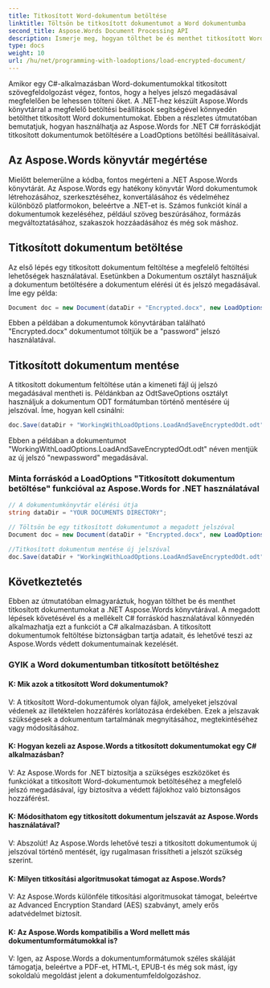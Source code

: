 ```yaml
---
title: Titkosított Word-dokumentum betöltése
linktitle: Töltsön be titkosított dokumentumot a Word dokumentumba
second_title: Aspose.Words Document Processing API
description: Ismerje meg, hogyan tölthet be és menthet titkosított Word dokumentumokat az Aspose.Words for .NET segítségével.
type: docs
weight: 10
url: /hu/net/programming-with-loadoptions/load-encrypted-document/
---
```

Amikor egy C#-alkalmazásban Word-dokumentumokkal titkosított szövegfeldolgozást végez, fontos, hogy a helyes jelszó megadásával megfelelően be lehessen tölteni őket. A .NET-hez készült Aspose.Words könyvtárral a megfelelő betöltési beállítások segítségével könnyedén betölthet titkosított Word dokumentumokat. Ebben a részletes útmutatóban bemutatjuk, hogyan használhatja az Aspose.Words for .NET C# forráskódját titkosított dokumentumok betöltésére a LoadOptions betöltési beállításaival.

## Az Aspose.Words könyvtár megértése

Mielőtt belemerülne a kódba, fontos megérteni a .NET Aspose.Words könyvtárát. Az Aspose.Words egy hatékony könyvtár Word dokumentumok létrehozásához, szerkesztéséhez, konvertálásához és védelméhez különböző platformokon, beleértve a .NET-et is. Számos funkciót kínál a dokumentumok kezeléséhez, például szöveg beszúrásához, formázás megváltoztatásához, szakaszok hozzáadásához és még sok máshoz.

## Titkosított dokumentum betöltése

Az első lépés egy titkosított dokumentum feltöltése a megfelelő feltöltési lehetőségek használatával. Esetünkben a Dokumentum osztályt használjuk a dokumentum betöltésére a dokumentum elérési út és jelszó megadásával. Íme egy példa:

```csharp
Document doc = new Document(dataDir + "Encrypted.docx", new LoadOptions("password"));
```

Ebben a példában a dokumentumok könyvtárában található "Encrypted.docx" dokumentumot töltjük be a "password" jelszó használatával.

## Titkosított dokumentum mentése

A titkosított dokumentum feltöltése után a kimeneti fájl új jelszó megadásával mentheti is. Példánkban az OdtSaveOptions osztályt használjuk a dokumentum ODT formátumban történő mentésére új jelszóval. Íme, hogyan kell csinálni:

```csharp
doc.Save(dataDir + "WorkingWithLoadOptions.LoadAndSaveEncryptedOdt.odt", new OdtSaveOptions("newpassword"));
```

Ebben a példában a dokumentumot "WorkingWithLoadOptions.LoadAndSaveEncryptedOdt.odt" néven mentjük az új jelszó "newpassword" megadásával.

### Minta forráskód a LoadOptions "Titkosított dokumentum betöltése" funkcióval az Aspose.Words for .NET használatával

```csharp
// A dokumentumkönyvtár elérési útja
string dataDir = "YOUR DOCUMENTS DIRECTORY";

// Töltsön be egy titkosított dokumentumot a megadott jelszóval
Document doc = new Document(dataDir + "Encrypted.docx", new LoadOptions("password"));

//Titkosított dokumentum mentése új jelszóval
doc.Save(dataDir + "WorkingWithLoadOptions.LoadAndSaveEncryptedOdt.odt", new OdtSaveOptions("newpassword"));
```

## Következtetés

Ebben az útmutatóban elmagyaráztuk, hogyan tölthet be és menthet titkosított dokumentumokat a .NET Aspose.Words könyvtárával. A megadott lépések követésével és a mellékelt C# forráskód használatával könnyedén alkalmazhatja ezt a funkciót a C# alkalmazásban. A titkosított dokumentumok feltöltése biztonságban tartja adatait, és lehetővé teszi az Aspose.Words védett dokumentumainak kezelését.


### GYIK a Word dokumentumban titkosított betöltéshez

#### K: Mik azok a titkosított Word dokumentumok?

V: A titkosított Word-dokumentumok olyan fájlok, amelyeket jelszóval védenek az illetéktelen hozzáférés korlátozása érdekében. Ezek a jelszavak szükségesek a dokumentum tartalmának megnyitásához, megtekintéséhez vagy módosításához.

#### K: Hogyan kezeli az Aspose.Words a titkosított dokumentumokat egy C# alkalmazásban?

V: Az Aspose.Words for .NET biztosítja a szükséges eszközöket és funkciókat a titkosított Word-dokumentumok betöltéséhez a megfelelő jelszó megadásával, így biztosítva a védett fájlokhoz való biztonságos hozzáférést.

#### K: Módosíthatom egy titkosított dokumentum jelszavát az Aspose.Words használatával?

V: Abszolút! Az Aspose.Words lehetővé teszi a titkosított dokumentumok új jelszóval történő mentését, így rugalmasan frissítheti a jelszót szükség szerint.

#### K: Milyen titkosítási algoritmusokat támogat az Aspose.Words?

V: Az Aspose.Words különféle titkosítási algoritmusokat támogat, beleértve az Advanced Encryption Standard (AES) szabványt, amely erős adatvédelmet biztosít.

#### K: Az Aspose.Words kompatibilis a Word mellett más dokumentumformátumokkal is?

V: Igen, az Aspose.Words a dokumentumformátumok széles skáláját támogatja, beleértve a PDF-et, HTML-t, EPUB-t és még sok mást, így sokoldalú megoldást jelent a dokumentumfeldolgozáshoz.